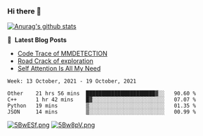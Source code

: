 ### Hi there 👋

<!--
**LRY89757/LRY89757** is a ✨ _special_ ✨ repository because its `README.md` (this file) appears on your GitHub profile.

Here are some ideas to get you started:

- 🔭 I’m currently working on ...
- 🌱 I’m currently learning ...
- 👯 I’m looking to collaborate on ...
- 🤔 I’m looking for help with ...
- 💬 Ask me about ...
- 📫 How to reach me: ...
- 😄 Pronouns: ...
- ⚡ Fun fact: ...
-->
[![Anurag's github stats](https://github-readme-stats.vercel.app/api?username=LRY89757)](https://github.com/anuraghazra/github-readme-stats)

📕 &nbsp;**Latest Blog Posts**
<!-- BLOG-POST-LIST:START -->
- [Code Trace of MMDETECTION](https://lry89757.github.io/2021/10/16/code-trace-of-mmdetection/)
- [Road Crack of exploration](https://lry89757.github.io/2021/10/04/lu-mian-lie-feng-shu-ju-ji-diao-yan/)
- [Self Attention Is All My Need](https://lry89757.github.io/2021/10/13/self-attention-is-all-my-need/)
<!-- - [God Mode in browsers: document.designMode = "on"](https://dev.to/gautamkrishnar/god-mode-in-browsers-document-designmode-on-2pmo) -->
<!-- BLOG-POST-LIST:END -->

 <!--START_SECTION:waka-->
```text
Week: 13 October, 2021 - 19 October, 2021

Other    21 hrs 56 mins  ██████████████████████▓░░   90.60 % 
C++      1 hr 42 mins    █▓░░░░░░░░░░░░░░░░░░░░░░░   07.07 % 
Python   19 mins         ▒░░░░░░░░░░░░░░░░░░░░░░░░   01.35 % 
JSON     14 mins         ▒░░░░░░░░░░░░░░░░░░░░░░░░   00.99 % 
```



[![5BwESf.png](https://z3.ax1x.com/2021/10/20/5BwESf.png)](https://imgtu.com/i/5BwESf)
[![5Bw8pV.png](https://z3.ax1x.com/2021/10/20/5Bw8pV.png)](https://imgtu.com/i/5Bw8pV)


<!--END_SECTION:waka-->
